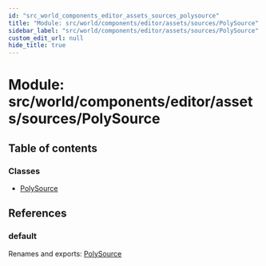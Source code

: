 ```yaml
---
id: "src_world_components_editor_assets_sources_polysource"
title: "Module: src/world/components/editor/assets/sources/PolySource"
sidebar_label: "src/world/components/editor/assets/sources/PolySource"
custom_edit_url: null
hide_title: true
---
```


# Module: src/world/components/editor/assets/sources/PolySource

## Table of contents

### Classes

- [PolySource](../classes/src_world_components_editor_assets_sources_polysource.polysource.md)

## References

### default

Renames and exports: [PolySource](../classes/src_world_components_editor_assets_sources_polysource.polysource.md)
